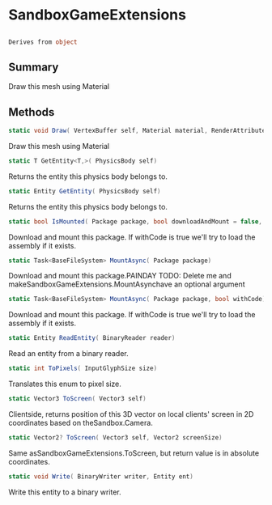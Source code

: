 # SandboxGameExtensions

## 
```c#
Derives from object
```

## Summary

Draw this mesh using Material
## Methods

```c#
static void Draw( VertexBuffer self, Material material, RenderAttributes attributes = null) 
```
Draw this mesh using Material
```c#
static T GetEntity<T,>( PhysicsBody self) 
```
Returns the entity this physics body belongs to.
```c#
static Entity GetEntity( PhysicsBody self) 
```
Returns the entity this physics body belongs to.
```c#
static bool IsMounted( Package package, bool downloadAndMount = false, bool withCode = false) 
```
Download and mount this package. If withCode is true we'll try to load the assembly if it exists.
```c#
static Task<BaseFileSystem> MountAsync( Package package) 
```
Download and mount this package.PAINDAY TODO: Delete me and makeSandboxGameExtensions.MountAsynchave an optional argument
```c#
static Task<BaseFileSystem> MountAsync( Package package, bool withCode) 
```
Download and mount this package. If withCode is true we'll try to load the assembly if it exists.
```c#
static Entity ReadEntity( BinaryReader reader) 
```
Read an entity from a binary reader.
```c#
static int ToPixels( InputGlyphSize size) 
```
Translates this enum to pixel size.
```c#
static Vector3 ToScreen( Vector3 self) 
```
Clientside, returns position of this 3D vector on local clients' screen in 2D coordinates based on theSandbox.Camera.
```c#
static Vector2? ToScreen( Vector3 self, Vector2 screenSize) 
```
Same asSandboxGameExtensions.ToScreen, but return value is in absolute coordinates.
```c#
static void Write( BinaryWriter writer, Entity ent) 
```
Write this entity to a binary writer.
